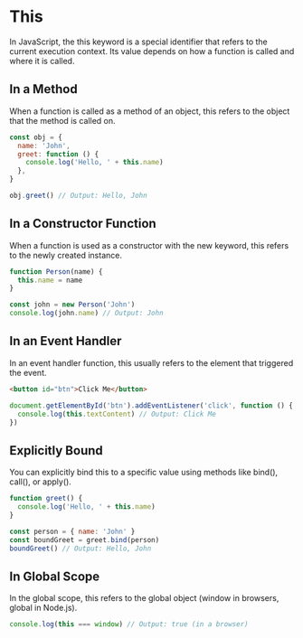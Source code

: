 # This

In JavaScript, the this keyword is a special identifier that refers to the current execution context. Its value depends on how a function is called and where it is called.

## In a Method

When a function is called as a method of an object, this refers to the object that the method is called on.

```js
const obj = {
  name: 'John',
  greet: function () {
    console.log('Hello, ' + this.name)
  },
}

obj.greet() // Output: Hello, John
```

## In a Constructor Function

When a function is used as a constructor with the new keyword, this refers to the newly created instance.

```js
function Person(name) {
  this.name = name
}

const john = new Person('John')
console.log(john.name) // Output: John
```

## In an Event Handler

In an event handler function, this usually refers to the element that triggered the event.

```html
<button id="btn">Click Me</button>
```

```js
document.getElementById('btn').addEventListener('click', function () {
  console.log(this.textContent) // Output: Click Me
})
```

## Explicitly Bound

You can explicitly bind this to a specific value using methods like bind(), call(), or apply().

```js
function greet() {
  console.log('Hello, ' + this.name)
}

const person = { name: 'John' }
const boundGreet = greet.bind(person)
boundGreet() // Output: Hello, John
```

## In Global Scope

In the global scope, this refers to the global object (window in browsers, global in Node.js).

```js
console.log(this === window) // Output: true (in a browser)
```
